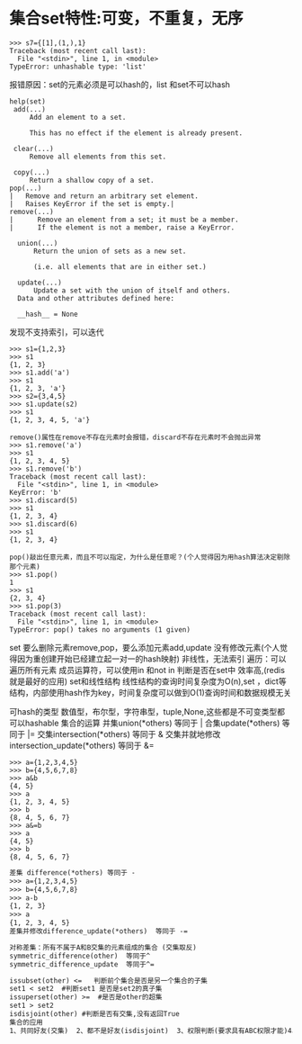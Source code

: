 集合set特性:可变，不重复，无序
===
```shell
>>> s7={[1],(1,),1}
Traceback (most recent call last):
  File "<stdin>", line 1, in <module>
TypeError: unhashable type: 'list'
```

报错原因：set的元素必须是可以hash的，list 和set不可以hash

```shell
help(set)
 add(...)
     Add an element to a set.

     This has no effect if the element is already present.

 clear(...)
     Remove all elements from this set.

 copy(...)
     Return a shallow copy of a set.
pop(...)
|   Remove and return an arbitrary set element.
|   Raises KeyError if the set is empty.|
remove(...)
|      Remove an element from a set; it must be a member.
|      If the element is not a member, raise a KeyError.	

  union(...)
      Return the union of sets as a new set.

      (i.e. all elements that are in either set.)

  update(...)
      Update a set with the union of itself and others.
  Data and other attributes defined here:

  __hash__ = None
```

发现不支持索引，可以迭代

```shell
>>> s1={1,2,3}
>>> s1
{1, 2, 3}
>>> s1.add('a')
>>> s1
{1, 2, 3, 'a'}
>>> s2={3,4,5}
>>> s1.update(s2)
>>> s1
{1, 2, 3, 4, 5, 'a'}

remove()属性在remove不存在元素时会报错，discard不存在元素时不会抛出异常
>>> s1.remove('a')
>>> s1
{1, 2, 3, 4, 5}
>>> s1.remove('b')
Traceback (most recent call last):
  File "<stdin>", line 1, in <module>
KeyError: 'b'
>>> s1.discard(5)
>>> s1
{1, 2, 3, 4}
>>> s1.discard(6)
>>> s1
{1, 2, 3, 4}

pop()敲出任意元素，而且不可以指定，为什么是任意呢？(个人觉得因为用hash算法决定剔除那个元素)
>>> s1.pop()
1
>>> s1
{2, 3, 4}
>>> s1.pop(3)
Traceback (most recent call last):
  File "<stdin>", line 1, in <module>
TypeError: pop() takes no arguments (1 given)
```

set 要么删除元素remove,pop，要么添加元素add,update 没有修改元素(个人觉得因为重创建开始已经建立起一对一的hash映射)
非线性，无法索引
遍历：可以遍历所有元素
成员运算符，可以使用in 和not in 判断是否在set中
效率高,(redis就是最好的应用)
set和线性结构
线性结构的查询时间复杂度为O(n),set ，dict等结构，内部使用hash作为key，时间复杂度可以做到O(1)查询时间和数据规模无关

可hash的类型 数值型，布尔型，字符串型，tuple,None,这些都是不可变类型都可以hashable
集合的运算
并集union(*others)  等同于 | 
合集update(*others) 等同于 |=
交集intersection(*others)  等同于 &
交集并就地修改intersection_update(*others) 等同于 &=

```shell
>>> a={1,2,3,4,5}
>>> b={4,5,6,7,8}
>>> a&b
{4, 5}
>>> a
{1, 2, 3, 4, 5}
>>> b
{8, 4, 5, 6, 7}
>>> a&=b
>>> a
{4, 5}
>>> b
{8, 4, 5, 6, 7}
```

```txt
差集 difference(*others) 等同于 -
>>> a={1,2,3,4,5}
>>> b={4,5,6,7,8}
>>> a-b
{1, 2, 3}
>>> a
{1, 2, 3, 4, 5}
差集并修改difference_update(*others)  等同于 -=

对称差集：所有不属于A和B交集的元素组成的集合 (交集取反)
symmetric_difference(other)  等同于^
symmetric_difference_update  等同于^=

issubset(other) <=   判断前个集合是否是另一个集合的子集
set1 < set2  #判断set1 是否是set2的真子集
issuperset(other) >=  #是否是other的超集
set1 > set2
isdisjoint(other) #判断是否有交集,没有返回True
集合的应用
1、共同好友(交集)  2、都不是好友(isdisjoint)  3、权限判断(要求具有ABC权限才能)4、总任务表找出未完成任务
```


